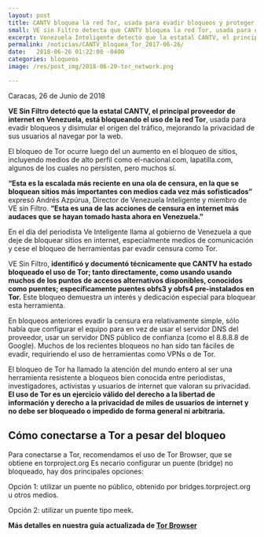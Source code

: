 ```yaml
---
layout: post
title: CANTV bloquea la red Tor, usada para evadir bloqueos y proteger la privacidad.
small: VE sin Filtro detecta que CANTV bloquea la red Tor, usada para evadir bloqueos y proteger la privacidad.
excerpt: Venezuela Inteligente detectó que la estatal CANTV, el principal proveedor de internet en Venezuela, está bloqueando el uso de la red Tor, usada para evadir bloqueos y disimular el origen del tráfico, mejorando la privacidad de sus usuarios al navegar por la web.
permalink: /noticias/CANTV_bloquea_Tor_2017-06-26/
date:   2018-06-26 01:22:00 -0400
categories: bloqueos
image: /res/post_img/2018-06-20-tor_network.png

---
```


Caracas, 26 de Junio de 2018

**VE Sin Filtro detectó que la estatal CANTV, el principal proveedor de internet en Venezuela, está bloqueando el uso de la red Tor**, usada para evadir bloqueos y disimular el origen del tráfico, mejorando la privacidad de sus usuarios al navegar por la web.

El bloqueo de Tor ocurre luego del un aumento en el bloqueo de sitios, incluyendo medios de alto perfil como el-nacional.com, lapatilla.com, algunos de los cuales no persisten, pero muchos sí.

**“Esta es la escalada más reciente en una ola de censura, en la que se bloquean sitios más importantes con medios cada vez más sofisticados”** expresó Andrés Azpúrua, Director de Venezuela Inteligente y miembro de VE sin Filtro. **“Esta es una de las acciones de censura en internet más audaces que se hayan tomado hasta ahora en Venezuela.”**

En el día del periodista Ve Inteligente llama al gobierno de Venezuela a que deje de bloquear sitios en internet, especialmente medios de comunicación y cese el bloqueo de herramientas par evadir censura como Tor.

VE Sin Filtro, **identificó y documentó técnicamente que CANTV ha estado bloqueado el uso de Tor; tanto directamente, como usando usando muchos de los puntos de accesos alternativos disponibles, conocidos como puentes; específicamente puentes obfs3 y obfs4 pre-instalados en Tor.** Este bloqueo demuestra un interés y dedicación especial para bloquear esta herramienta.

En bloqueos anteriores evadir la censura era relativamente simple, sólo había que configurar el equipo para en vez de usar el servidor DNS del proveedor, usar un servidor DNS público de confianza (como el 8.8.8.8 de Google). Muchos de los recientes bloqueos no han sido tan fáciles de evadir, requiriendo el uso de herramientas como VPNs o de Tor.

El bloqueo de Tor ha llamado la atención del mundo entero al ser una herramienta resistente a bloqueos bien conocida entre periodistas, investigadores, activistas y usuarios de internet que valoran su privacidad. **El uso de Tor es un ejercicio válido del derecho a la libertad de información y derecho a la privacidad de miles de usuarios de internet y no debe ser bloqueado o impedido de forma general ni arbitraria.**


## Cómo conectarse a Tor a pesar del bloqueo

Para conectarse a Tor, recomendamos el uso de Tor Browser, que se obtiene en torproject.org
Es necario configurar un puente (bridge) no bloqueado, hay dos principales opciones:

Opción 1: utilizar un puente no público, obtenido por bridges.torproject.org u otros medios.

Opción 2: utilizar un puente tipo meek.

**Más detalles en nuestra guía actualizada de [Tor Browser](/bloqueos/torbrowser)**
